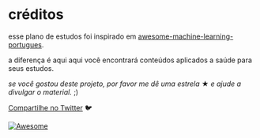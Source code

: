 # créditos

esse plano de estudos foi inspirado em [awesome-machine-learning-portugues](https://github.com/fabianofilho/awesome-machine-learning-portugues).

a diferença é aqui aqui você encontrará conteúdos aplicados a saúde para seus estudos.

_se você gostou deste projeto, por favor me dê uma estrela_ ★ _e ajude a divulgar o material._ ;\)

[Compartilhe no Twitter](https://twitter.com/intent/tweet?text=Plano%20de%20estudos%20para%20Machine%20Learning%20na%20saude%20https://github.com/fabianofilho/healthdata-machine-learning) 🐦

[![Awesome](https://camo.githubusercontent.com/1997c7e760b163a61aba3a2c98f21be8c524be29/68747470733a2f2f617765736f6d652e72652f62616467652e737667)](https://awesome.re/)

